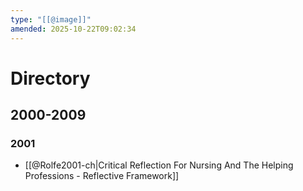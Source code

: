 ```yaml
---
type: "[[@image]]"
amended: 2025-10-22T09:02:34
---
```


# Directory
## 2000-2009
### 2001
- [[@Rolfe2001-ch|Critical Reflection For Nursing And The Helping Professions - Reflective Framework]]
